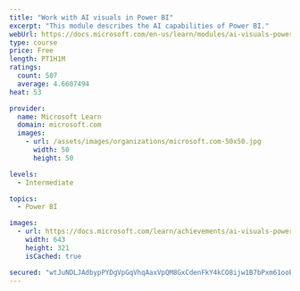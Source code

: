 ```yaml
---
title: "Work with AI visuals in Power BI"
excerpt: "This module describes the AI capabilities of Power BI."
webUrl: https://docs.microsoft.com/en-us/learn/modules/ai-visuals-power-bi/
type: course
price: Free
length: PT1H1M
ratings:
  count: 507
  average: 4.6607494
heat: 53

provider:
  name: Microsoft Learn
  domain: microsoft.com
  images:
    - url: /assets/images/organizations/microsoft.com-50x50.jpg
      width: 50
      height: 50

levels:
  - Intermediate

topics:
  - Power BI

images:
  - url: https://docs.microsoft.com/learn/achievements/ai-visuals-power-bi-social.png
    width: 643
    height: 321
    isCached: true

secured: "wtJuNDLJAdbypPYDgVpGqVhqAaxVpQM8GxCdenFkY4kCO8ijw1B7bPxm61ooEawXHFVt49hgg+6s2elI+rUzYk4tAGi/WcWOha6SsnpmJZuNRtewZf9CDCP2jpcsggGgavxivOKgxoly/fKwrm4hshNOpkEYmaVQxGD0NsLsVAwlaTI1URr9FblMFRAPdYLKrDRn9tzBFHRkhmcC0mcLd3YQdhCUHzAlQTYJl7dwQAJfe1bpGEX6PPKiMmnQDwJGtMINZTXARghXckSkP9ukGYrzq/4j1P10IEEdr84y9UhTutIUZlWhaqVb8DSWjO7VUesCXXZaAKKYnvLw4s4n1nLlImU+5IjW6ckHNNGBtabIIa/3buPd27OzScKQesiTBBFo1u1D+GGzug4MNqo3eLYoy/70vb/76GCnla4sbO4=;tY0IigQVbHRzp7Pp43HwYA=="
---
```



